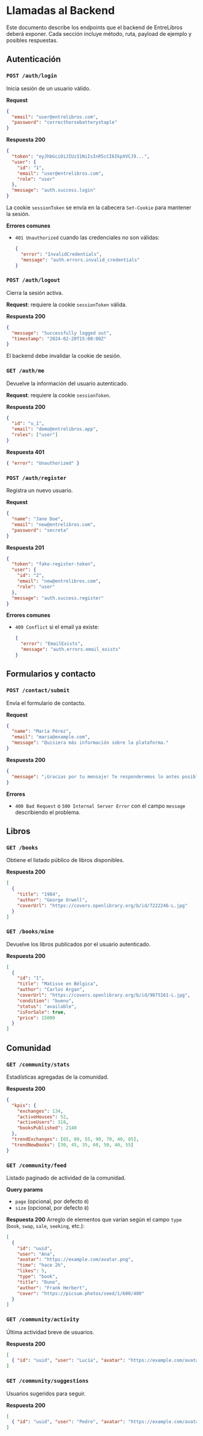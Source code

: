 # Llamadas al Backend

Este documento describe los endpoints que el backend de EntreLibros deberá exponer. Cada sección incluye método, ruta, payload de ejemplo y posibles respuestas.

## Autenticación

### `POST /auth/login`
Inicia sesión de un usuario válido.

**Request**
```json
{
  "email": "user@entrelibros.com",
  "password": "correcthorsebatterystaple"
}
```

**Respuesta 200**
```json
{
  "token": "eyJhbGciOiJIUzI1NiIsInR5cCI6IkpXVCJ9...",
  "user": {
    "id": "1",
    "email": "user@entrelibros.com",
    "role": "user"
  },
  "message": "auth.success.login"
}
```
La cookie `sessionToken` se envía en la cabecera `Set-Cookie` para mantener la sesión.

**Errores comunes**
- `401 Unauthorized` cuando las credenciales no son válidas:
  ```json
  {
    "error": "InvalidCredentials",
    "message": "auth.errors.invalid_credentials"
  }
  ```

### `POST /auth/logout`
Cierra la sesión activa.

**Request**: requiere la cookie `sessionToken` válida.

**Respuesta 200**
```json
{
  "message": "Successfully logged out",
  "timestamp": "2024-02-20T15:00:00Z"
}
```
El backend debe invalidar la cookie de sesión.

### `GET /auth/me`
Devuelve la información del usuario autenticado.

**Request**: requiere la cookie `sessionToken`.

**Respuesta 200**
```json
{
  "id": "u_1",
  "email": "demo@entrelibros.app",
  "roles": ["user"]
}
```

**Respuesta 401**
```json
{ "error": "Unauthorized" }
```

### `POST /auth/register`
Registra un nuevo usuario.

**Request**
```json
{
  "name": "Jane Doe",
  "email": "new@entrelibros.com",
  "password": "secreta"
}
```

**Respuesta 201**
```json
{
  "token": "fake-register-token",
  "user": {
    "id": "2",
    "email": "new@entrelibros.com",
    "role": "user"
  },
  "message": "auth.success.register"
}
```

**Errores comunes**
- `409 Conflict` si el email ya existe:
  ```json
  {
    "error": "EmailExists",
    "message": "auth.errors.email_exists"
  }
  ```

## Formularios y contacto

### `POST /contact/submit`
Envía el formulario de contacto.

**Request**
```json
{
  "name": "María Pérez",
  "email": "maria@example.com",
  "message": "Quisiera más información sobre la plataforma."
}
```

**Respuesta 200**
```json
{
  "message": "¡Gracias por tu mensaje! Te responderemos lo antes posible."
}
```

**Errores**
- `400 Bad Request` o `500 Internal Server Error` con el campo `message` describiendo el problema.

## Libros

### `GET /books`
Obtiene el listado público de libros disponibles.

**Respuesta 200**
```json
[
  {
    "title": "1984",
    "author": "George Orwell",
    "coverUrl": "https://covers.openlibrary.org/b/id/7222246-L.jpg"
  }
]
```

### `GET /books/mine`
Devuelve los libros publicados por el usuario autenticado.

**Respuesta 200**
```json
[
  {
    "id": "1",
    "title": "Matisse en Bélgica",
    "author": "Carlos Argan",
    "coverUrl": "https://covers.openlibrary.org/b/id/9875161-L.jpg",
    "condition": "bueno",
    "status": "available",
    "isForSale": true,
    "price": 15000
  }
]
```

## Comunidad

### `GET /community/stats`
Estadísticas agregadas de la comunidad.

**Respuesta 200**
```json
{
  "kpis": {
    "exchanges": 134,
    "activeHouses": 52,
    "activeUsers": 318,
    "booksPublished": 2140
  },
  "trendExchanges": [65, 80, 55, 90, 70, 40, 85],
  "trendNewBooks": [30, 45, 35, 60, 50, 40, 55]
}
```

### `GET /community/feed`
Listado paginado de actividad de la comunidad.

**Query params**
- `page` (opcional, por defecto `0`)
- `size` (opcional, por defecto `8`)

**Respuesta 200**
Arreglo de elementos que varían según el campo `type` (`book`, `swap`, `sale`, `seeking`, etc.):
```json
[
  {
    "id": "uuid",
    "user": "Ana",
    "avatar": "https://example.com/avatar.png",
    "time": "hace 2h",
    "likes": 5,
    "type": "book",
    "title": "Dune",
    "author": "Frank Herbert",
    "cover": "https://picsum.photos/seed/1/600/400"
  }
]
```

### `GET /community/activity`
Última actividad breve de usuarios.

**Respuesta 200**
```json
[
  { "id": "uuid", "user": "Lucía", "avatar": "https://example.com/avatar.png" }
]
```

### `GET /community/suggestions`
Usuarios sugeridos para seguir.

**Respuesta 200**
```json
[
  { "id": "uuid", "user": "Pedro", "avatar": "https://example.com/avatar.png" }
]
```
